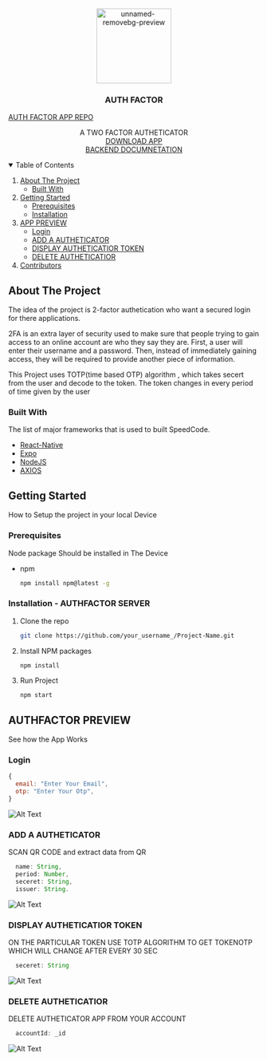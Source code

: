 


<!-- PROJECT LOGO -->
<br />
<p align="center">
  <a>
    <img src="https://i.ibb.co/g4Z0RmV/icon.png"  alt="unnamed-removebg-preview" width="150px" height:"150px">
  </a>

  <h3 align="center">AUTH FACTOR</h3>
   <a href="https://github.com/yogeshrdr/AUTHFACTOR">AUTH FACTOR APP REPO </a>
  <p align="center">
    A TWO FACTOR AUTHETICATOR
    <br />
    <a href="https://drive.google.com/file/d/1xueeENjHhpOvY__B7GvnWhjHx3iHoW23/view?usp=sharing">DOWNLOAD APP</a>
  <br />
  <a href="https://documenter.getpostman.com/view/15724742/UVeFMmQo">BACKEND DOCUMNETATION</a>
  </p>
  
</p>



<!-- TABLE OF CONTENTS -->
<details open="open">
  <summary>Table of Contents</summary>
  <ol>
    <li>
      <a href="#about-the-project">About The Project</a>
      <ul>
        <li><a href="#built-with">Built With</a></li>
      </ul>
    </li>
    <li>
      <a href="#getting-started">Getting Started</a>
      <ul>
        <li><a href="#prerequisites">Prerequisites</a></li>
        <li><a href="#installation">Installation</a></li>
      </ul>
    </li>
        <li>
      <a href="#website-preview">APP PREVIEW</a>
      <ul>
        <li><a href="#login">Login</a></li>
        <li><a href="#add">ADD A AUTHETICATOR</a></li>
        <li><a href="#dis">DISPLAY AUTHETICATIOR TOKEN</a></li>
        <li><a href="#del">DELETE AUTHETICATIOR</a></li>
      </ul>
    </li>
    <li><a href="#contributors">Contributors</a></li>
  </ol>
</details>



<!-- ABOUT THE PROJECT -->
## About The Project
The idea of the project is 2-factor authetication who want a secured login for there applications.

2FA is an extra layer of security used to make sure that people trying to gain access to an online account are who they say they are. First, a user will enter their username and a password. Then, instead of immediately gaining access, they will be required to provide another piece of information.

This Project uses TOTP(time based OTP) algorithm , which takes secert from the user and decode to the token.
The token changes in every period of time given by the user

### Built With

The list of major frameworks that is used to built SpeedCode.
* [React-Native](https://getbootstrap.com)
* [Expo](https://getbootstrap.com)
* [NodeJS](https://getbootstrap.com)
* [AXIOS](https://getbootstrap.com)


<!-- GETTING STARTED -->
## Getting Started

How to Setup the project in your local Device

### Prerequisites

Node package Should be installed in The Device
* npm
  ```sh
  npm install npm@latest -g
  ```

### Installation - AUTHFACTOR SERVER


1. Clone the repo
   ```sh
   git clone https://github.com/your_username_/Project-Name.git
   ```
2. Install NPM packages
   ```sh
   npm install
   ```
4. Run Project
   ```sh
   npm start
   ```

<!-- Website Preview -->
## AUTHFACTOR PREVIEW
See how the App Works

###  Login

  ```js
  {
    email: "Enter Your Email",
    otp: "Enter Your Otp",
  }
  ```
  ![Alt Text](https://media.giphy.com/media/NfKUo7NJpDC6fSE7Zg/giphy.gif?cid=790b76113afdffcfeff9b45adce29f5f46434ba1d588f7e6&rid=giphy.gif&ct=g)

### ADD A AUTHETICATOR
SCAN QR CODE and extract data from QR
```js
  name: String,
  period: Number,
  seceret: String,
  issuer: String.
```
   ![Alt Text](https://media.giphy.com/media/kgiCeZ7vLdTmx6rLI1/giphy.gif?cid=790b76113afdffcfeff9b45adce29f5f46434ba1d588f7e6&rid=giphy.gif&ct=g)
     
### DISPLAY AUTHETICATIOR TOKEN
ON THE PARTICULAR TOKEN USE TOTP ALGORITHM TO GET TOKENOTP WHICH WILL CHANGE AFTER EVERY 30 SEC
```js
  seceret: String
```

![Alt Text](https://media.giphy.com/media/2k8SyE1T9hgc1P15uG/giphy.gif?cid=790b76117b24005a16354b6a92af4e1a88d26a0b58108963&rid=giphy.gif&ct=g)
    
### DELETE AUTHETICATIOR
DELETE AUTHETICATOR APP FROM YOUR ACCOUNT
```js
  accountId: _id
```

![Alt Text](https://media.giphy.com/media/bvj7AzJGa0dcbbVKwH/giphy.gif?cid=790b76111a5a1183a9353b62d2ed4937a9fce45bd54052d4&rid=giphy.gif&ct=g)





